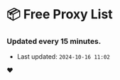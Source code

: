 # :package: Free Proxy List
### Updated every 15 minutes.

- Last updated: `2024-10-16 11:02`

:heart:

